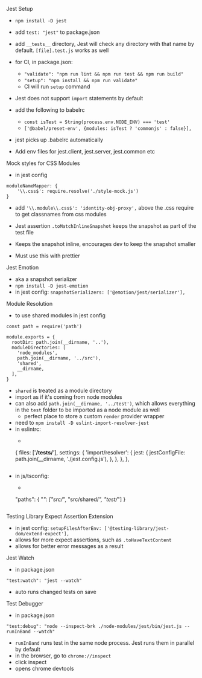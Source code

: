 Jest Setup

- `npm install -D jest`
- add `test: "jest"` to package.json
- add `__tests__` directory, Jest will check any directory with that name by default. `[file].test.js` works as well
- for CI, in package.json:
  - `"validate": "npm run lint && npm run test && npm run build"`
  - `"setup": "npm install && npm run validate"`
  - CI will run `setup` command

- Jest does not support `import` statements by default
- add the following to babelrc
  - `const isTest = String(process.env.NODE_ENV) === 'test'`
  - `['@babel/preset-env', {modules: isTest ? 'commonjs' : false}],`
- jest picks up .babelrc automatically

- Add env files for jest.client, jest.server, jest.common etc

Mock styles for CSS Modules
- in jest config
```
moduleNameMapper: {
    '\\.css$': require.resolve('./style-mock.js')
}
```
- add `'\\.module\\.css$': 'identity-obj-proxy',` above the .css require to get classnames from css modules

- Jest assertion `.toMatchInlineSnapshot` keeps the snapshot as part of the test file
- Keeps the snapshot inline, encourages dev to keep the snapshot smaller
- Must use this with prettier

Jest Emotion
- aka a snapshot serializer
- `npm install -D jest-emotion`
- in jest config: `snapshotSerializers: ['@emotion/jest/serializer'],`

Module Resolution
- to use shared modules in jest config
```
const path = require('path')

module.exports = {
  rootDir: path.join(__dirname, '..'),
  moduleDirectories: [
    'node_modules',
    path.join(__dirname, '../src'),
    'shared',
    __dirname,
  ],
}
```
- `shared` is treated as a module directory
- import as if it's coming from node modules
- can also add `path.join(__dirname, '../test')`, which allows everything in the `test` folder to be imported as a node module as well
  - perfect place to store a custom `render` provider wrapper
- need to `npm install -D eslint-import-resolver-jest`
- in eslintrc:
  - ```
  {
      files: ['**/__tests__/**'],
      settings: {
        'import/resolver': {
          jest: {
            jestConfigFile: path.join(__dirname, './jest.config.js'),
          },
        },
      },
    },
  ```
- in js/tsconfig:
  - ```
  "paths": {
      "*": ["src/*", "src/shared/*", "test/*"]
    }
  ```

Testing Library Expect Assertion Extension
- in jest config: `setupFilesAfterEnv: ['@testing-library/jest-dom/extend-expect'],`
- allows for more expect assertions, such as `.toHaveTextContent`
- allows for better error messages as a result

Jest Watch
- in package.json
```
"test:watch": "jest --watch"
```
- auto runs changed tests on save

Test Debugger
- in package.json
```
"test:debug": "node --inspect-brk ./node-modules/jest/bin/jest.js --runInBand --watch"
```
- `runInBand` runs test in the same node process. Jest runs them in parallel by default
- in the browser, go to `chrome://inspect`
- click inspect
- opens chrome devtools